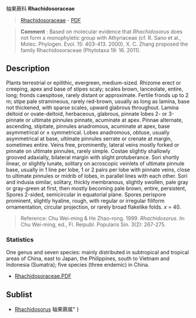 轴果蕨科 **Rhachidosoraceae**

> [Rhachidosoraceae](http://www.iplant.cn/info/Rhachidosoraceae?t=foc) - [PDF](http://www.iplant.cn/foc/pdf/Rhachidosoraceae.pdf)

> **Comment** : 
> Based on molecular evidence that *Rhachidosorus* does not form a monophyletic group with Athyriaceae (cf. R. Sano et al., Molec. Phylogen. Evol. 15: 403-413. 2000), X. C. Zhang proposed the family Rhachidosoraceae (Phytotaxa 19: 16. 2011).

## Description

Plants terrestrial or epilithic, evergreen, medium-sized. Rhizome erect or creeping, apex and base of stipes scaly; scales brown, lanceolate, entire, long; fronds caespitose, rarely distant or approximate. Fertile fronds up to 2 m; stipe pale stramineous, rarely red-brown, usually as long as lamina, base not thickened, with sparse scales, upward glabrous throughout. Lamina deltoid or ovate-deltoid, herbaceous, glabrous, pinnate lobes 2- or 3-pinnate or ultimate pinnules pinnate, acuminate at apex. Pinnae alternate, ascending, stipitate, pinnules anadromous, acuminate at apex, base asymmetrical or ± symmetrical. Lobes anadromous, obtuse, usually asymmetrical at base, ultimate pinnules serrate or crenate at margin, sometimes entire. Veins free, prominently, lateral veins mostly forked or pinnate on ultimate pinnules, rarely simple. Costae slightly shallowly grooved adaxially, bilateral margin with slight protuberance. Sori shortly linear, or slightly lunate, solitary on acroscopic veinlets of ultimate pinnule base, usually in 1 line per lobe, 1 or 2 pairs per lobe with pinnate veins, close to ultimate pinnules or midrib of lobes, in parallel lines with each other. Sori and indusia similar, solitary, thickly membranous, slightly swollen, pale gray or gray-green at first, then mostly becoming pale brown, entire, persistent, Spores 2-sided, semicircular in equatorial plane. Spores perispore prominent, slightly hyaline, rough, with regular or irregular filiform ornamentation, circular projection, or rarely broad flakelike folds. *x* = 40.

> Reference: 
> Chu Wei-ming & He Zhao-rong. 1999. *Rhachidosorus*. *In:* Chu Wei-ming, ed., Fl. Reipubl. Popularis Sin. 3(2): 267-275.

### Statistics
One genus and seven species: mainly distributed in subtropical and tropical areas of China, east to Japan, the Philippines, south to Vietnam and Indonesia (Sumatra); five species (three endemic) in China.

* [Rhachidosoraceae.PDF](http://www.iplant.cn/foc/pdf/Rhachidosoraceae.pdf)
## Sublist
* [Rhachidosorus](http://www.iplant.cn/info/Rhachidosorus?t=foc) 轴果蕨属"
}